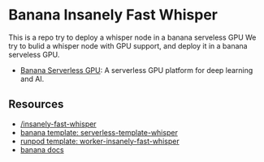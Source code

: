 # Banana Insanely Fast Whisper

This is a repo try to deploy a whisper node in a banana serveless GPU
We try to bulid a whisper node with GPU support, and deploy it in a banana serveless GPU.
- [Banana Serverless GPU](https://www.banana.dev): A serverless GPU platform for deep learning and AI.


## Resources
- [/insanely-fast-whisper](https://github.com/Vaibhavs10/insanely-fast-whisper)
- [banana template: serverless-template-whisper](https://github.com/sahil280114/serverless-template-whisper)
- [runpod template: worker-insanely-fast-whisper](https://github.com/runpod-workers/worker-insanely-fast-whisper/blob/main/src/handler.py)
- [banana docs](https://docs.banana.dev/banana-docs/)